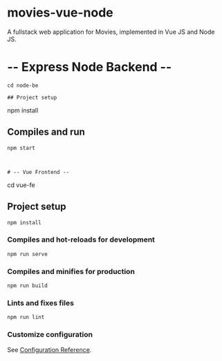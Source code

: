 # movies-vue-node
A fullstack web application for Movies, implemented in Vue JS and Node JS.


# -- Express Node Backend -- 
```
cd node-be

## Project setup
```
npm install

## Compiles and run
```
npm start



# -- Vue Frontend --
```
cd vue-fe

## Project setup
```
npm install
```

### Compiles and hot-reloads for development
```
npm run serve
```

### Compiles and minifies for production
```
npm run build
```

### Lints and fixes files
```
npm run lint
```

### Customize configuration
See [Configuration Reference](https://cli.vuejs.org/config/).

